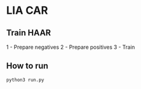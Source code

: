 # LIA CAR
## Train HAAR
1 - Prepare negatives
2 - Prepare positives
3 - Train

## How to run
```sh
python3 run.py
```
